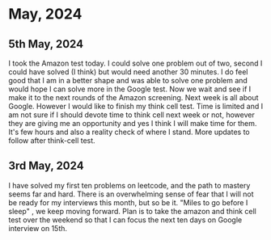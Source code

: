 # May, 2024
## 5th May, 2024
I took the Amazon test today. I could solve one problem out of two, second I could have solved (I think) but would need another 30 minutes.
I do feel good that I am in a better shape and was able to solve one problem and would hope I can solve more in the Google test.
Now we wait and see if I make it to the next rounds of the Amazon screening. Next week is all about Google. However I would like to finish my think cell test. Time is limited and I am not sure if I should devote time to think cell next week or not, however they are giving me an opportunity and yes I think I will make time for them. It's few hours and also a reality check of where I stand. 
More updates to follow after think-cell test.

## 3rd May, 2024
I have solved my first ten problems on leetcode, and the path to mastery seems far and hard. There is an overwhelming sense of fear that
I will not be ready for my interviews this month, but so be it. "Miles to go before I sleep" , we keep moving forward. 
Plan is to take the amazon and think cell test over the weekend so that I can focus the next ten days on Google interview on 15th.
